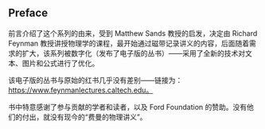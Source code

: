 ## Preface
前言介绍了这个系列的由来，受到 Matthew Sands 教授的启发，决定由 Richard Feynman 教授讲授物理学的课程，最开始通过磁带记录讲义的内容，后面随着需求的扩大，该系列被数字化（发布了电子版的丛书）——采用了全新的技术对文本、图片和公式进行了优化。

该电子版的丛书与原始的红书几乎没有差别——链接为：https://www.feynmanlectures.caltech.edu。

书中特意感谢了参与贡献的学者和读者，以及 Ford Foundation 的赞助。没有他们的付出，就没有现今的“费曼的物理讲义”。
